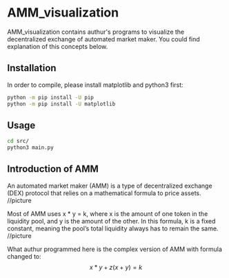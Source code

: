 # AMM_visualization
AMM_visualization contains authur's programs to visualize the decentralized exchange of automated market maker. You could find explanation of this concepts below.

## Installation
In order to compile, please install matplotlib and python3 first:
```bash
python -m pip install -U pip
python -m pip install -U matplotlib
``` 

## Usage
```bash
cd src/
python3 main.py
```

## Introduction of AMM
An automated market maker (AMM) is a type of decentralized exchange (DEX) protocol that relies on a mathematical formula to price assets.
//picture

Most of AMM uses x * y = k, where x is the amount of one token in the liquidity pool, and y is the amount of the other. In this formula, k is a fixed constant, meaning the pool’s total liquidity always has to remain the same. 
//picture

What authur programmed here is the complex version of AMM with formula changed to:
$$x*y + z(x + y) = k$$


